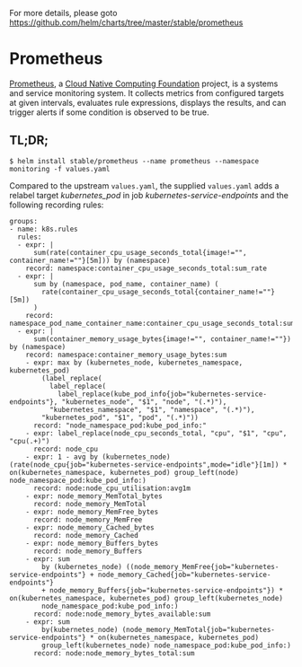 For more details, please goto https://github.com/helm/charts/tree/master/stable/prometheus

# Prometheus

[Prometheus](https://prometheus.io/), a [Cloud Native Computing Foundation](https://cncf.io/) project, is a systems and service monitoring system. It collects metrics from configured targets at given intervals, evaluates rule expressions, displays the results, and can trigger alerts if some condition is observed to be true.

## TL;DR;

```console
$ helm install stable/prometheus --name prometheus --namespace monitoring -f values.yaml
```

Compared to the upstream `values.yaml`, the supplied `values.yaml` adds a relabel target *kubernetes_pod* in job *kubernetes-service-endpoints* and the following recording rules:  
```
groups:
- name: k8s.rules
  rules:
  - expr: |
      sum(rate(container_cpu_usage_seconds_total{image!="", container_name!=""}[5m])) by (namespace)
    record: namespace:container_cpu_usage_seconds_total:sum_rate
  - expr: |
      sum by (namespace, pod_name, container_name) (
        rate(container_cpu_usage_seconds_total{container_name!=""}[5m])
      )
    record: namespace_pod_name_container_name:container_cpu_usage_seconds_total:sum_rate
  - expr: |
      sum(container_memory_usage_bytes{image!="", container_name!=""}) by (namespace)
    record: namespace:container_memory_usage_bytes:sum
    - expr: max by (kubernetes_node, kubernetes_namespace, kubernetes_pod) 
        (label_replace(
          label_replace(
            label_replace(kube_pod_info{job="kubernetes-service-endpoints"}, "kubernetes_node", "$1", "node", "(.*)"),
          "kubernetes_namespace", "$1", "namespace", "(.*)"),
        "kubernetes_pod", "$1", "pod", "(.*)"))
      record: "node_namespace_pod:kube_pod_info:"
    - expr: label_replace(node_cpu_seconds_total, "cpu", "$1", "cpu", "cpu(.+)")
      record: node_cpu
    - expr: 1 - avg by (kubernetes_node) (rate(node_cpu{job="kubernetes-service-endpoints",mode="idle"}[1m]) * on(kubernetes_namespace, kubernetes_pod) group_left(node) node_namespace_pod:kube_pod_info:)
      record: node:node_cpu_utilisation:avg1m
    - expr: node_memory_MemTotal_bytes
      record: node_memory_MemTotal
    - expr: node_memory_MemFree_bytes
      record: node_memory_MemFree
    - expr: node_memory_Cached_bytes
      record: node_memory_Cached
    - expr: node_memory_Buffers_bytes
      record: node_memory_Buffers
    - expr: sum
        by (kubernetes_node) ((node_memory_MemFree{job="kubernetes-service-endpoints"} + node_memory_Cached{job="kubernetes-service-endpoints"}
        + node_memory_Buffers{job="kubernetes-service-endpoints"}) * on(kubernetes_namespace, kubernetes_pod) group_left(kubernetes_node)
        node_namespace_pod:kube_pod_info:)
      record: node:node_memory_bytes_available:sum
    - expr: sum
        by(kubernetes_node) (node_memory_MemTotal{job="kubernetes-service-endpoints"} * on(kubernetes_namespace, kubernetes_pod)
        group_left(kubernetes_node) node_namespace_pod:kube_pod_info:)
      record: node:node_memory_bytes_total:sum
```
